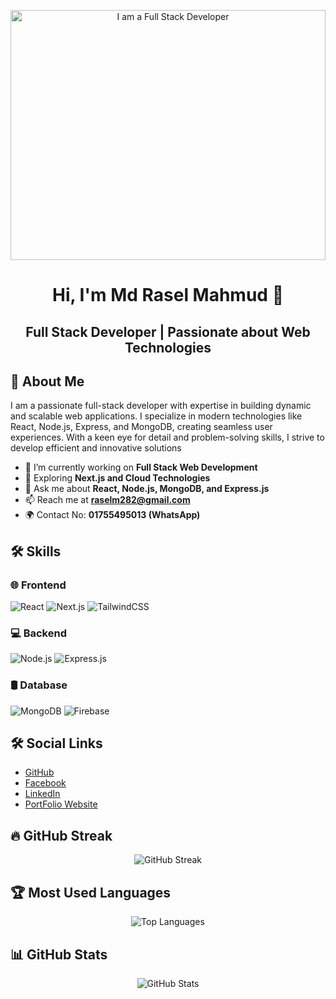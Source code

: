 <div>
  <p align="center">
  <img src="https://i.ibb.co.com/d4LnB78K/Banner-github.jpg" alt="I am a Full Stack Developer" height="400" width="100%">
</p>
</div>



###
<h1 align="center">Hi, I'm Md Rasel Mahmud 👋</h1>
<h2 align="center">Full Stack Developer | Passionate about Web Technologies</h2>

## 🚀 About Me
I am a passionate full-stack developer with expertise in building dynamic and scalable web applications. I specialize in modern technologies like React, Node.js, Express, and MongoDB, creating seamless user experiences. With a keen eye for detail and problem-solving skills, I strive to develop efficient and innovative solutions
- 🔭 I’m currently working on **Full Stack Web Development**
- 🌱 Exploring **Next.js and Cloud Technologies**
- 💬 Ask me about **React, Node.js, MongoDB, and Express.js**
- 📫 Reach me at **raselm282@gmail.com**
- 🌍 Contact No: **01755495013 (WhatsApp)**

## 🛠 Skills
### 🌐 Frontend
![React](https://img.shields.io/badge/React-61DAFB?style=flat&logo=react) 
![Next.js](https://img.shields.io/badge/Next.js-000000?style=flat&logo=nextdotjs)
![TailwindCSS](https://img.shields.io/badge/TailwindCSS-38B2AC?style=flat&logo=tailwindcss)

### 💻 Backend
![Node.js](https://img.shields.io/badge/Node.js-339933?style=flat&logo=nodedotjs) 
![Express.js](https://img.shields.io/badge/Express.js-000000?style=flat&logo=express)

### 🛢 Database
![MongoDB](https://img.shields.io/badge/MongoDB-4EA94B?style=flat&logo=mongodb)
![Firebase](https://img.shields.io/badge/Firebase-FFCA28?style=flat&logo=firebase)

## 🛠 Social Links
- [GitHub](https://github.com/raselm282)  
- [Facebook](https://www.facebook.com/raselm282)  
- [LinkedIn](https://linkedin.com/in/raselm282)
- [PortFolio Website](https://my-portfolio-7ea7c.web.app)
<!-- - [LinkedIn](https://linkedin.com/in/raselm282)  -->

## 🔥 GitHub Streak

<p align="center">
  <img src="https://github-readme-streak-stats.herokuapp.com/?user=raselm282&theme=dark" alt="GitHub Streak" />
</p>

## 🏆 Most Used Languages

<p align="center">
  <img src="https://github-readme-stats.vercel.app/api/top-langs/?username=raselm282&layout=compact&theme=dark" alt="Top Languages" />
</p>

## 📊 GitHub Stats

<p align="center">
  <img src="https://github-readme-stats.vercel.app/api?username=raselm282&show_icons=true&theme=dark" alt="GitHub Stats" />
</p>

<!--## 📊 GitHub Stats
<p align="center">
  <img src="https://github-readme-streak-stats.herokuapp.com/?user=raselm282&theme=dark" alt="GitHub Streak" />
</p>
rrrr
## Hi there 👋


**raselm282/raselm282** is a ✨ _special_ ✨ repository because its `README.md` (this file) appears on your GitHub profile.

Here are some ideas to get you started:

- 🔭 I’m currently working on ...
- 🌱 I’m currently learning ...
- 👯 I’m looking to collaborate on ...
- 🤔 I’m looking for help with ...
- 💬 Ask me about ...
- 📫 How to reach me: ...
- 😄 Pronouns: ...
- ⚡ Fun fact: ...
-->
